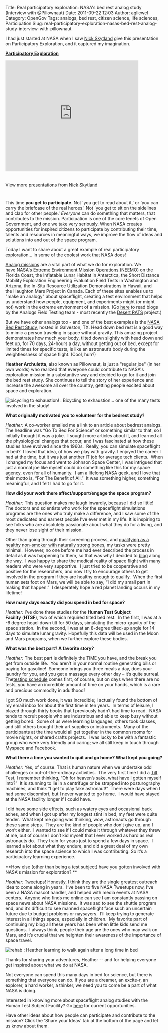 Title: Real participatory exploration: NASA's bed rest analog study (Interview with @Pillownaut)
Date: 2011-09-22 12:03
Author: agllewel
Category: OpenGov
Tags: analogs, bed rest, citizen science, life sciences, Participation
Slug: real-participatory-exploration-nasas-bed-rest-analog-study-interview-with-pillownaut

I had just started at NASA when I saw [Nick Skytland][] give this
presentation on Participatory Exploration, and it captured my
imagination.

<div id="__ss_755638" style="width: 425px;">

**[Participatory Exploration][]**
<iframe src="http://www.slideshare.net/slideshow/embed_code/755638" frameborder="0" marginwidth="0" marginheight="0" scrolling="no" width="425" height="355"></iframe>
</p>
<div style="padding: 5px 0 12px;">

View more [presentations][] from [Nick Skytland][1]

</div>

</div>

This time **you get to participate**. Not 'you get to read about it,' or
'you can carry the briefcase of the real heroes.' Not 'you get to sit on
the sidelines and clap for other people.' *Everyone* can do something
that matters, that contributes to the mission. Participation is one of
the core tenets of Open Government, and one we take very seriously. When
NASA creates opportunities for inspired citizens to participate by
contributing their time, talents and resources in meaningful ways, we
improve the flow of ideas and solutions into and out of the space
program.

Today I want to share about a great example of real participatory
exploration... in some of the coolest work that NASA does!

[Analog missions][] are a vital part of what we do for exploration. We
have [NASA's Extreme Environment Mission Operations (NEEMO)][] on the
Florida Coast, the Inflatable Lunar Habitat in Antarctica, the Short
Distance Mobility Exploration Engineering Evaluation Field Tests in
Washington and Arizona, the In-Situ Resource Utilization Demonstrations
in Hawaii, and the Haughton Mars Project in Canada. Each of these sites
enables us to "make an analogy" about spaceflight, creating a test
environment that helps us understand how people, equipment, and
experiments might (or might not) work in the extreme environment of a
mission. (Go [here][] to read blogs by the Analogs Field Testing team -
most recently the [Desert RATS][] project.)

But we have other analogs too - and one of the best examples is
the [NASA Bed Rest Study][], hosted in Galveston, TX. Head down bed rest
is a good way to mimic a person traveling in space without gravity. This
amazing project demonstrates how much your body, tilted down slightly
with head down and feet up, for 70 days, 24-hours a day, without getting
out of bed, except for limited times for specific tests, is like an
astronaut’s body during the weightlessness of space flight. (Cool, huh?)

**Heather Archuletta**, also known as Pillownaut, is just a "regular
joe" (in her own words) who realized that everyone could contribute to
NASA's exploration mission in a substantive way and decided to go for it
and join the bed rest study. She continues to tell the story of her
experience and increase the awesome all over the country, getting people
excited about space and exploration.

<div>

![bicycling to exhaustion!][]
:   Bicycling to exhaustion... one of the many tests involved in the
    study!

</div>

**What originally motivated you to volunteer for the bedrest study?**

*Heather:* A co-worker emailed me a link to an article about bedrest
analogs.  The headline was “Go To Bed For Science” or something similar
to that, so I initially thought it was a joke.  I sought more articles
about it, and learned all the physiological changes that occur, and I
was fascinated at how these studies have evolved since the 1960s. 
Really, you can simulate spaceflight in bed?  I loved that idea, of how
we play with gravity. I enjoyed the career I had at the time, but it was
just another IT job for average tech clients.  When I changed my focus
and went to Johnson Space Center, I was intrigued that just a normal joe
like myself could do something like this for my space agency, even for
all of humanity.  I am a lifelong NASA geek, and I love that their motto
is, “For The Benefit of All.”  It was something higher, something
meaningful, and I felt I had to go for it.

**How did your work there affect/support/engage the space program?**

*Heather:* This question makes me laugh inwardly, because I did so
little!  The doctors and scientists who work for the spaceflight
simulations programs are the ones who truly make a difference, and I saw
some of the most dedicated and earnest people I’ve ever met in my life.
It is inspiring to see folks who are absolutely passionate about what
they do for a living, and they never lose sight of their mission.

Other than going through their screening process, and [qualifying as a
healthy non-smoker with naturally strong bones][], my tasks were pretty
minimal.  However, no one before me had ever described the process in
detail as it was happening to them, so that was why I decided
to [blog][] along the way.  I was happy to share the medical reality of
space flight with many readers who were very supportive.  I just tried
to be cooperative and positive for the researchers, and now I try to
encourage others to get involved in the program if they are healthy
enough to qualify.  When the first human sets foot on Mars, we will be
able to say, “I did my small part in making that happen.”  I desperately
hope a red planet landing occurs in my lifetime!

**How many days exactly did you spend in bed for space?**

*Heather:* I’ve done three studies for the **Human Test Subject
Facility** (**HTSF**), two of which required tilted bed rest.  In the
first, I was at a -6 degree head-down tilt for 50 days, simulating the
micro-gravity of the space station.  In the second, I was at an 8-degree
tilted-up angle for 14 days to simulate lunar gravity. Hopefully this
data will be used in the Moon and Mars programs, when we further explore
these bodies.

**What was the best part? A favorite story?**

*Heather:* The best part is definitely the TIME you have, and the break
you get from outside life.  You aren’t in your normal routine generating
bills or paying for gasoline!  Someone brings you three meals a day,
does your laundry for you, and you get a massage every other day – it’s
quite surreal.  The[testing schedule][] comes first, of course, but on
days when there are no tests, you have an incredible amount of time on
your hands, which is a rare and precious commodity in adulthood!

I got SO much work done, it was incredible; I actually found the bottom
of my email inbox for about the first time in ten years.  In terms of
leisure, I blazed through thirty books that I previously hadn’t had time
to read.  NASA tends to recruit people who are industrious and able to
keep busy without getting bored.  Some of us were learning languages,
others took classes, and still others brought their art supplies or
instruments.  Many of the participants at the time would all get
together in the common rooms for movie nights, or shared crafts
projects.  I was lucky to be with a fantastic group who were very
friendly and caring; we all still keep in touch through Myspace and
Facebook.

**What there a time you wanted to quit and go home? What kept you
going?**

*Heather:* Yes, of course. That is human nature when we undertake odd
challenges or out-of-the-ordinary activities.  The very first time I did
a [Tilt Test][], I remember thinking, “Oh for heaven’s sake, what have I
gotten myself into?”  It is stunning to lie in a centrifuge or be
strapped into posturography machines, and think “I get to play fake
astronaut!”  There were days when I had some discomfort, but I never
wanted to go home.  I would have stayed at the NASA facility longer if I
could have.

I did have some side effects, such as watery eyes and occasional back
aches, and when I got up after my longest stint in bed, my feet were
quite tender.  What kept me going was thinking, wow, astronauts go
through these same steps.  They are the kind of people who don’t give
up, and I won’t either.  I wanted to see if I could make it through
whatever they threw at me, but of course I don’t kid myself that I ever
worked as hard as real astronauts do.  They train for years just to
spend a few days in space.  I learned a lot about what they endure, and
did a great deal of my own research into the space science to which I
was contributing. So it’s a participatory learning experience.

**How else (other than being a test subject) have you gotten involved
with NASA's mission for exploration? **

*Heather:* [Tweetups][]! Honestly, I think they are the single greatest
outreach idea to come along in years.  I’ve been to five NASA Tweetups
now, I’ve been a NASA mascot handler, and helped with media events at
NASA centers.  Anyone who finds me online can see I am constantly
passing on space news about NASA missions.  It was sad to see the
shuttle program end, and it’s difficult to see manned spaceflight face
such an uncertain future due to budget problems or naysayers.  I’ll keep
trying to generate interest in all things space, especially in
children.  My favorite part of continuing my blog all these years has
been when little kids send me questions.  I always think, people their
age are the ones who may walk on Mars, and it’s crucial that we heighten
their awareness of the importance of space travel.

<div>

![rehab][]
:   Heather learning to walk again after a long time in bed

</div>

Thanks for sharing your adventures, Heather -- and for helping everyone
get inspired about what we do at NASA.

Not everyone can spend this many days in bed for science, but there is
something that everyone can do. If you are a dreamer, an excite-r, an
explorer, a hard worker, a thinker, we need you to come be a part of
what NASA is doing.

Interested in knowing more about spaceflight analog studies with the
Human Test Subject Facility? Go [here][2] for current opportunities.

Have other ideas about how people can participate and contribute to the
mission? Click the 'Share your Ideas' tab at the bottom of the page and
let us know about them.

  [Nick Skytland]: http://open.nasa.gov/blog/author/nskytlan/
  [Participatory Exploration]: http://www.slideshare.net/skytland/participatory-exploration-presentation
    "Participatory Exploration"
  [presentations]: http://www.slideshare.net/
  [1]: http://www.slideshare.net/skytland
  [Analog missions]: http://www.nasa.gov/exploration/analogs/
  [NASA's Extreme Environment Mission Operations (NEEMO)]: http://open.nasa.gov/blog/2011/05/11/neemo-an-analog-for-asteroids/
  [here]: http://blogs.nasa.gov/cm/newui/blog/viewpostlist.jsp?blogname=analogsfieldtesting
  [Desert RATS]: http://www.nasa.gov/exploration/analogs/desertrats/
  [NASA Bed Rest Study]: https://bedreststudy.jsc.nasa.gov/cft.aspx
  [bicycling to exhaustion!]: http://open.nasa.gov/wp-content/uploads/2011/09/bicycle-300x225.jpg
    "bicycling to exhaustion!"
  [qualifying as a healthy non-smoker with naturally strong bones]: https://bedreststudy.jsc.nasa.gov/apply.aspx
  [blog]: http://pillownaut.blogspot.com
  [testing schedule]: http://pillownaut.com/tests/tests.html
  [Tilt Test]: http://pillownaut.com/tests/tilt.html
  [Tweetups]: http://www.nasa.gov/connect/tweetup/index.html
  [rehab]: http://open.nasa.gov/wp-content/uploads/2011/09/rehab-225x300.jpg
    "rehab"
  [2]: https://bedreststudy.jsc.nasa.gov/
